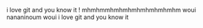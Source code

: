 i love git and you know it !
mhmhmmhmhmhmhmhmhmhmhm
woui nananinoum woui 
i love git and you know it 


